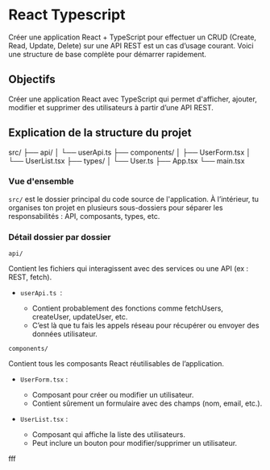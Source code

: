 # React Typescript
Créer une application React + TypeScript pour effectuer un CRUD (Create, Read, Update, Delete) sur une API REST est un cas d’usage courant. Voici une structure de base complète pour démarrer rapidement.
## Objectifs
Créer une application React avec TypeScript qui permet d'afficher, ajouter, modifier et supprimer des utilisateurs à partir d’une API REST.
## Explication de la structure du projet
src/
├── api/
│   └── userApi.ts
├── components/
│   ├── UserForm.tsx
│   └── UserList.tsx
├── types/
│   └── User.ts
├── App.tsx
└── main.tsx
### Vue d'ensemble
`src/` est le dossier principal du code source de l'application. À l’intérieur, tu organises ton projet en plusieurs sous-dossiers pour séparer les responsabilités : API, composants, types, etc.
### Détail dossier par dossier
`api/`

Contient les fichiers qui interagissent avec des services ou une API (ex : REST, fetch).

- `userApi.ts `:

  - Contient probablement des fonctions comme fetchUsers, createUser, updateUser, etc.
  - C’est là que tu fais les appels réseau pour récupérer ou envoyer des données utilisateur.
  
`components/`

Contient tous les composants React réutilisables de l’application.

- `UserForm.tsx` :
  - Composant pour créer ou modifier un utilisateur.
  - Contient sûrement un formulaire avec des champs (nom, email, etc.).
 
- `UserList.tsx` :
  - Composant qui affiche la liste des utilisateurs.
  - Peut inclure un bouton pour modifier/supprimer un utilisateur.
  
fff
